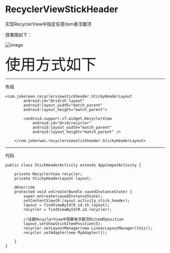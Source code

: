 # RecyclerViewStickHeader
实现RecyclerView中指定任意item悬浮置顶



效果图如下：

![image](https://github.com/isJoker/RecyclerViewStickHeader/blob/master/gif/stick_header.gif)


 <font size=10 face="黑体">使用方式如下</font>

----------
布局
```
<com.jokerwan.recyclerviewstickheader.StickyHeaderLayout
        android:id="@+id/sh_layout"
        android:layout_width="match_parent"
        android:layout_height="match_parent">

        <android.support.v7.widget.RecyclerView
            android:id="@+id/recycler"
            android:layout_width="match_parent"
            android:layout_height="match_parent" />

    </com.jokerwan.recyclerviewstickheader.StickyHeaderLayout>
```

----------
代码
```
public class StickHeaderActivity extends AppCompatActivity {

    private RecyclerView recycler;
    private StickyHeaderLayout layout;

    @Override
    protected void onCreate(Bundle savedInstanceState) {
        super.onCreate(savedInstanceState);
        setContentView(R.layout.activity_stick_header);
        layout = findViewById(R.id.sh_layout);
        recycler = findViewById(R.id.recycler);

        //设置RecyclerView中需要悬浮置顶的item的position
        layout.setShowStickItemPosition(5);
        recycler.setLayoutManager(new LinearLayoutManager(this));
        recycler.setAdapter(new MyAdapter());

    }
}
```
